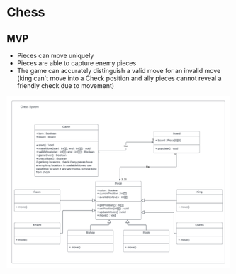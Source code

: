 # Chess

## MVP
* Pieces can move uniquely
* Pieces are able to capture enemy pieces
* The game can accurately distinguish a valid move for an invalid move
(king can't move into a Check position and ally pieces cannot reveal 
a friendly check due to movement)

![Class Diagram](/class_diagram.png)